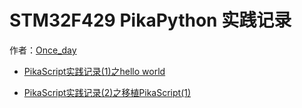 # STM32F429 PikaPython 实践记录 

作者：[Once_day](https://blog.csdn.net/Once_day)
- [PikaScript实践记录(1)之hello world](https://blog.csdn.net/Once_day/article/details/126552628)

- [PikaScript实践记录(2)之移植PikaScript(1)](https://blog.csdn.net/Once_day/article/details/126697158)
